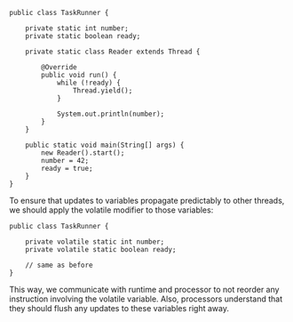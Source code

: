 ```
public class TaskRunner {

    private static int number;
    private static boolean ready;

    private static class Reader extends Thread {

        @Override
        public void run() {
            while (!ready) {
                Thread.yield();
            }

            System.out.println(number);
        }
    }

    public static void main(String[] args) {
        new Reader().start();
        number = 42;
        ready = true;
    }
}
```
To ensure that updates to variables propagate predictably to other threads, we should apply the volatile modifier to those variables:
```
public class TaskRunner {

    private volatile static int number;
    private volatile static boolean ready;

    // same as before
}
```

This way, we communicate with runtime and processor to not reorder any instruction involving the volatile variable. Also, processors understand that they should flush any updates to these variables right away.
